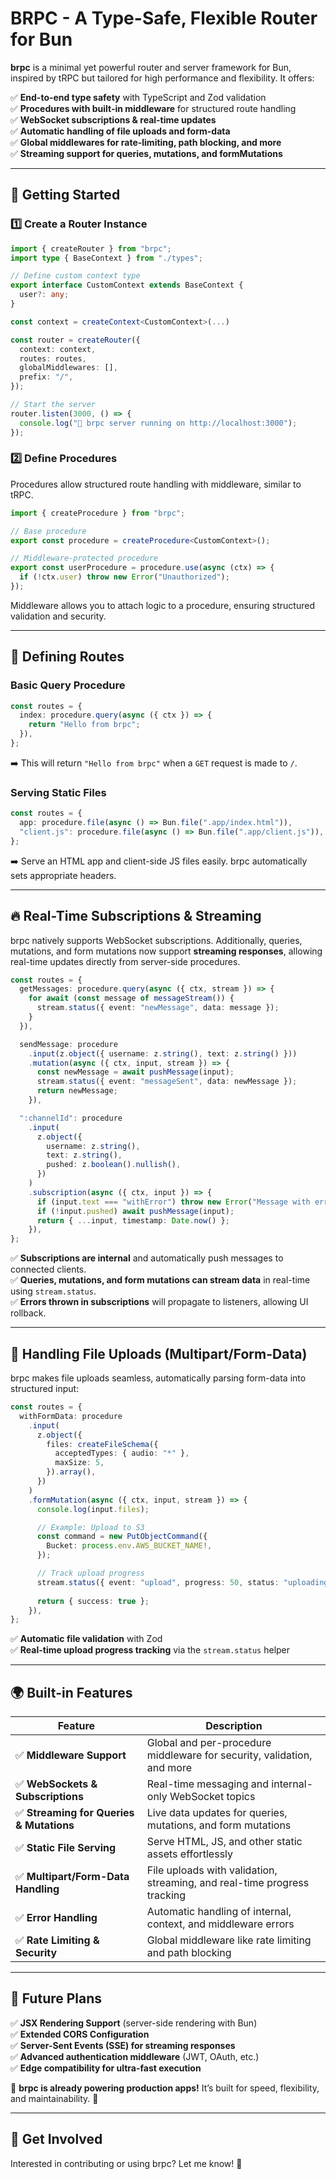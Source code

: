 # BRPC - A Type-Safe, Flexible Router for Bun

**brpc** is a minimal yet powerful router and server framework for Bun, inspired by tRPC but tailored for high performance and flexibility. It offers:

✅ **End-to-end type safety** with TypeScript and Zod validation  
✅ **Procedures with built-in middleware** for structured route handling  
✅ **WebSocket subscriptions & real-time updates**  
✅ **Automatic handling of file uploads and form-data**  
✅ **Global middlewares for rate-limiting, path blocking, and more**  
✅ **Streaming support for queries, mutations, and formMutations**

---

## 🚀 Getting Started

### 1️⃣ Create a Router Instance

```ts
import { createRouter } from "brpc";
import type { BaseContext } from "./types";

// Define custom context type
export interface CustomContext extends BaseContext {
  user?: any;
}

const context = createContext<CustomContext>(...)

const router = createRouter({
  context: context,
  routes: routes,
  globalMiddlewares: [],
  prefix: "/",
});

// Start the server
router.listen(3000, () => {
  console.log("🚀 brpc server running on http://localhost:3000");
});
```

### 2️⃣ Define Procedures
Procedures allow structured route handling with middleware, similar to tRPC.

```ts
import { createProcedure } from "brpc";

// Base procedure
export const procedure = createProcedure<CustomContext>();

// Middleware-protected procedure
export const userProcedure = procedure.use(async (ctx) => {
  if (!ctx.user) throw new Error("Unauthorized");
});
```

Middleware allows you to attach logic to a procedure, ensuring structured validation and security.

---

## 📌 Defining Routes

### Basic Query Procedure
```ts
const routes = {
  index: procedure.query(async ({ ctx }) => {
    return "Hello from brpc";
  }),
};
```
➡️ This will return `"Hello from brpc"` when a `GET` request is made to `/`.

### Serving Static Files
```ts
const routes = {
  app: procedure.file(async () => Bun.file(".app/index.html")),
  "client.js": procedure.file(async () => Bun.file(".app/client.js")),
};
```
➡️ Serve an HTML app and client-side JS files easily. brpc automatically sets appropriate headers.

---

## 🔥 Real-Time Subscriptions & Streaming

brpc natively supports WebSocket subscriptions. Additionally, queries, mutations, and form mutations now support **streaming responses**, allowing real-time updates directly from server-side procedures.

```ts
const routes = {
  getMessages: procedure.query(async ({ ctx, stream }) => {
    for await (const message of messageStream()) {
      stream.status({ event: "newMessage", data: message });
    }
  }),

  sendMessage: procedure
    .input(z.object({ username: z.string(), text: z.string() }))
    .mutation(async ({ ctx, input, stream }) => {
      const newMessage = await pushMessage(input);
      stream.status({ event: "messageSent", data: newMessage });
      return newMessage;
    }),

  ":channelId": procedure
    .input(
      z.object({
        username: z.string(),
        text: z.string(),
        pushed: z.boolean().nullish(),
      })
    )
    .subscription(async ({ ctx, input }) => {
      if (input.text === "withError") throw new Error("Message with error");
      if (!input.pushed) await pushMessage(input);
      return { ...input, timestamp: Date.now() };
    }),
};
```
✅ **Subscriptions are internal** and automatically push messages to connected clients.  
✅ **Queries, mutations, and form mutations can stream data** in real-time using `stream.status`.  
✅ **Errors thrown in subscriptions** will propagate to listeners, allowing UI rollback.  

---

## 📂 Handling File Uploads (Multipart/Form-Data)

brpc makes file uploads seamless, automatically parsing form-data into structured input:

```ts
const routes = {
  withFormData: procedure
    .input(
      z.object({
        files: createFileSchema({
          acceptedTypes: { audio: "*" },
          maxSize: 5,
        }).array(),
      })
    )
    .formMutation(async ({ ctx, input, stream }) => {
      console.log(input.files);

      // Example: Upload to S3
      const command = new PutObjectCommand({
        Bucket: process.env.AWS_BUCKET_NAME!,
      });

      // Track upload progress
      stream.status({ event: "upload", progress: 50, status: "uploading" });
      
      return { success: true };
    }),
};
```
✅ **Automatic file validation** with Zod  
✅ **Real-time upload progress tracking** via the `stream.status` helper  

---

## 🌍 Built-in Features

| Feature | Description |
|---------|------------|
| ✅ **Middleware Support** | Global and per-procedure middleware for security, validation, and more |
| ✅ **WebSockets & Subscriptions** | Real-time messaging and internal-only WebSocket topics |
| ✅ **Streaming for Queries & Mutations** | Live data updates for queries, mutations, and form mutations |
| ✅ **Static File Serving** | Serve HTML, JS, and other static assets effortlessly |
| ✅ **Multipart/Form-Data Handling** | File uploads with validation, streaming, and real-time progress tracking |
| ✅ **Error Handling** | Automatic handling of internal, context, and middleware errors |
| ✅ **Rate Limiting & Security** | Global middleware like rate limiting and path blocking |

---

## 🚀 Future Plans
✅ **JSX Rendering Support** (server-side rendering with Bun)  
✅ **Extended CORS Configuration**  
✅ **Server-Sent Events (SSE) for streaming responses**  
✅ **Advanced authentication middleware** (JWT, OAuth, etc.)  
✅ **Edge compatibility for ultra-fast execution**

📌 **brpc is already powering production apps!** It’s built for speed, flexibility, and maintainability. 🎯

---

## 🤝 Get Involved
Interested in contributing or using brpc? Let me know! 🚀

